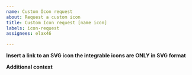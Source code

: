 ```yaml
---
name: Custom Icon request
about: Request a custom icon
title: Custom Icon request [name icon]
labels: icon-request
assignees: elax46

---
```


**Insert a link to an SVG icon the integrable icons are ONLY in SVG format**

**Additional context**
